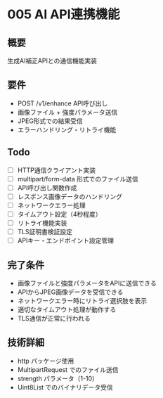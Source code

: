 # 005 AI API連携機能

## 概要
生成AI補正APIとの通信機能実装

## 要件
- POST /v1/enhance API呼び出し
- 画像ファイル + 強度パラメータ送信
- JPEG形式での結果受信
- エラーハンドリング・リトライ機能

## Todo
- [ ] HTTP通信クライアント実装
- [ ] multipart/form-data 形式でのファイル送信
- [ ] API呼び出し関数作成
- [ ] レスポンス画像データのハンドリング
- [ ] ネットワークエラー処理
- [ ] タイムアウト設定（4秒程度）
- [ ] リトライ機能実装
- [ ] TLS証明書検証設定
- [ ] APIキー・エンドポイント設定管理

## 完了条件
- 画像ファイルと強度パラメータをAPIに送信できる
- APIからJPEG画像データを受信できる
- ネットワークエラー時にリトライ選択肢を表示
- 適切なタイムアウト処理が動作する
- TLS通信が正常に行われる

## 技術詳細
- http パッケージ使用
- MultipartRequest でのファイル送信
- strength パラメータ（1-10）
- Uint8List でのバイナリデータ受信